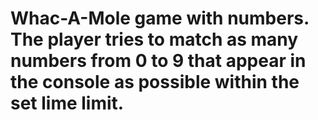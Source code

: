 # Whac-A-Mole game with numbers. The player tries to match as many numbers from 0 to 9 that appear in the console as possible within the set lime limit.